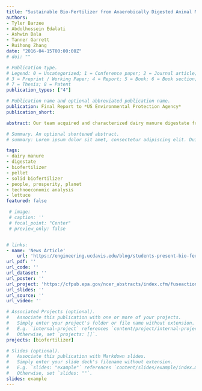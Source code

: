 ```yaml
---
title: "Sustainable Bio-Fertilizer from Anaerobically Digested Animal Manure"
authors:
- Tyler Barzee
- Abdolhossein Edalati
- Ashwin Bala
- Tanner Garrett
- Ruihong Zhang
date: "2016-04-15T00:00:00Z"
# doi: ""

# Publication type.
# Legend: 0 = Uncategorized; 1 = Conference paper; 2 = Journal article;
# 3 = Preprint / Working Paper; 4 = Report; 5 = Book; 6 = Book section;
# 7 = Thesis; 8 = Patent
publication_types: ["4"]

# Publication name and optional abbreviated publication name.
publication: Final Report to *US Environmental Protection Agency*
publication_short:

abstract: Our team acquired and characterized dairy manure digestate from an anaerobic digester located in Galt, CA. We found that the digestate contains many macro and micro nutrients essential for plant growth as well as beneficial microorganisms for soil. We studied the nutrient distribution among different size particle and liquid fractions. The results aided us in the design and optimization of separation methods to obtain the fractions with the most nitrogen, phosphorus, and potassium. We also compared dairy manure digestate with food waste digestate. We discovered different nutrient distribution profiles between the two types of digestate. For instance, more phosphorus and magnesium are contained in the finer solids of the dairy manure digestate than that of the food waste digestate. The distribution of nitrogen, calcium, potassium, and sodium, on the other hand, were similar between the two digestates. Based on results from our lab scale characterization and analysis, we designed, constructed, and demonstrated a small scale integrated system with treatment capacity of 300 gallons per day of raw digestate. The system produced solid and liquid fractions and consisted of a screw press and vibratory screen for coarse solid separation, followed by a membrane filtration unit for fine solid separation, and finally ambient air drying and a pellet mill for pelletization. The final pelletized products have a high packing density, useful for transportation, and exhibit slow release fertilizer properties. The nitrogen content of the pelletized products is close to 4%. Zeolite adsorption was investigated as a method for removing ammonia and other nutrients from the liquid fraction, followed by application of the nutrient rich zeolite as a potential soil amendment. However, we discovered that zeolite treatment resulted in an increase in the sodium content of the liquid above desired levels for irrigation water. Consequently, we also developed a novel strategy for reducing sodium desorption by pretreating the zeolite with calcium chloride prior to liquid treatment. 4 Our pelletized products were tested in a greenhouse trial growing Black Seeded Simpson lettuce. The growth period of lettuce is shorter than for tomatoes. Lettuce was investigated in lieu of tomatoes, as previously stated in the Phase I proposal because of the additional time needed for biofertilizer research. The production of lettuce in California is over two million tons annually; hence, its selection as a suitable substitute. The greenhouse trial showed that our pelletized products were able to meet the nutrients needs of lettuce. However, only half the yield was obtained as compared to the synthetic fertilizer treatment, possibly due to the lower bioavailability of nutrients in the pellets in the short lettuce growing period (Figure 1c). The organic nitrogen in the pellets needed more time to mineralize. Different strategies in processing and formulation of pellet production as well as in timing and amount of biofertilizer application need to be further investigated with different varieties of lettuce. Higher soil electrical conductivities were found with pelletized products than with synthetic fertilizer but the obtained values would not be considered problematic for healthy soil and plant growth. Lastly, an economic analysis showed the developed integrated system to have good potential for profitability when operated in large scale, with a payback period of less than 10 years for most of the scenarios investigated.

# Summary. An optional shortened abstract.
# summary: Lorem ipsum dolor sit amet, consectetur adipiscing elit. Duis posuere tellus ac convallis placerat. Proin tincidunt magna sed ex sollicitudin condimentum.

tags:
- dairy manure
- digestate
- biofertilizer
- pellet
- solid biofertilizer
- people, prosperity, planet
- technoeconomic analysis
- lettuce
featured: false

 # image:
 # caption: ''
 # focal_point: "Center"
 # preview_only: false


# links:
- name: 'News Article'
    url: 'https://engineering.ucdavis.edu/blog/students-present-bio-fertilizer-research-design-expo/'
url_pdf: ''
url_code: ''
url_dataset: ''
url_poster: ''
url_project: 'https://cfpub.epa.gov/ncer_abstracts/index.cfm/fuseaction/display.abstractDetail/abstract/10526/report/F'
url_slides: ''
url_source: ''
url_video: ''

# Associated Projects (optional).
#   Associate this publication with one or more of your projects.
#   Simply enter your project's folder or file name without extension.
#   E.g. `internal-project` references `content/project/internal-project/index.md`.
#   Otherwise, set `projects: []`.
projects: [biofertilizer]

# Slides (optional).
#   Associate this publication with Markdown slides.
#   Simply enter your slide deck's filename without extension.
#   E.g. `slides: "example"` references `content/slides/example/index.md`.
#   Otherwise, set `slides: ""`.
slides: example
---
```



